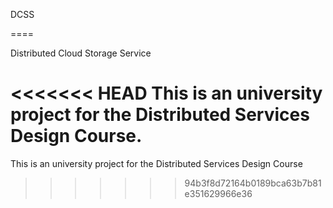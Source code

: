 DCSS

====

Distributed Cloud Storage Service

<<<<<<< HEAD
This is an university project for the Distributed Services Design Course.
=======
This is an university project for the Distributed Services Design Course
>>>>>>> 94b3f8d72164b0189bca63b7b81e351629966e36
